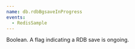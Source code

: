 ```yaml
---
name: db.rdbBgsaveInProgress
events:
  - RedisSample
---
```


Boolean. A flag indicating a RDB save is ongoing.